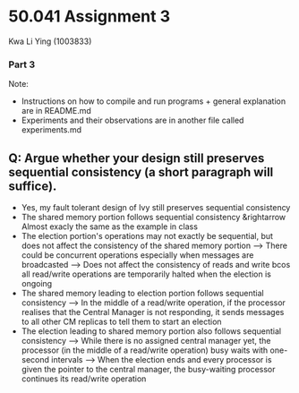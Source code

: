 # 50.041 Assignment 3
Kwa Li Ying (1003833)

### Part 3
Note: 
- Instructions on how to compile and run programs + general explanation are in README.md
- Experiments and their observations are in another file called experiments.md

## Q: Argue whether your design still preserves sequential consistency (a short paragraph will suffice).
- Yes, my fault tolerant design of Ivy still preserves sequential consistency
- The shared memory portion follows sequential consistency
	&rightarrow Almost exacly the same as the example in class
- The election portion's operations may not exactly be sequential, but does not affect the consistency of the shared memory portion
	--> There could be concurrent operations especially when messages are broadcasted
	--> Does not affect the consistency of reads and write bcos all read/write operations are temporarily halted when the election is ongoing
- The shared memory leading to election portion follows sequential consistency
	--> In the middle of a read/write operation, if the processor realises that the Central Manager is not responding, it sends messages to all other CM replicas to tell them to start an election
- The election leading to shared memory portion also follows sequential consistency
	--> While there is no assigned central manager yet, the processor (in the middle of a read/write operation) busy waits with one-second intervals
	--> When the election ends and every processor is given the pointer to the central manager, the busy-waiting processor continues its read/write operation


